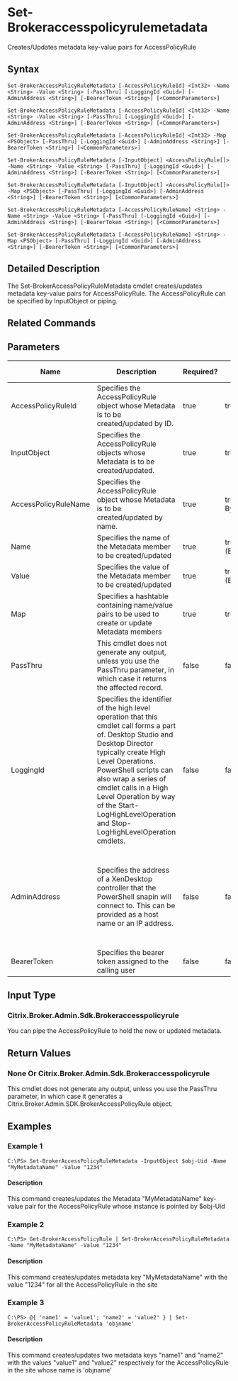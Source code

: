 ﻿
# Set-Brokeraccesspolicyrulemetadata
Creates/Updates metadata key-value pairs for AccessPolicyRule
## Syntax
```
Set-BrokerAccessPolicyRuleMetadata [-AccessPolicyRuleId] <Int32> -Name <String> -Value <String> [-PassThru] [-LoggingId <Guid>] [-AdminAddress <String>] [-BearerToken <String>] [<CommonParameters>]

Set-BrokerAccessPolicyRuleMetadata [-AccessPolicyRuleId] <Int32> -Name <String> -Value <String> [-PassThru] [-LoggingId <Guid>] [-AdminAddress <String>] [-BearerToken <String>] [<CommonParameters>]

Set-BrokerAccessPolicyRuleMetadata [-AccessPolicyRuleId] <Int32> -Map <PSObject> [-PassThru] [-LoggingId <Guid>] [-AdminAddress <String>] [-BearerToken <String>] [<CommonParameters>]

Set-BrokerAccessPolicyRuleMetadata [-InputObject] <AccessPolicyRule[]> -Name <String> -Value <String> [-PassThru] [-LoggingId <Guid>] [-AdminAddress <String>] [-BearerToken <String>] [<CommonParameters>]

Set-BrokerAccessPolicyRuleMetadata [-InputObject] <AccessPolicyRule[]> -Map <PSObject> [-PassThru] [-LoggingId <Guid>] [-AdminAddress <String>] [-BearerToken <String>] [<CommonParameters>]

Set-BrokerAccessPolicyRuleMetadata [-AccessPolicyRuleName] <String> -Name <String> -Value <String> [-PassThru] [-LoggingId <Guid>] [-AdminAddress <String>] [-BearerToken <String>] [<CommonParameters>]

Set-BrokerAccessPolicyRuleMetadata [-AccessPolicyRuleName] <String> -Map <PSObject> [-PassThru] [-LoggingId <Guid>] [-AdminAddress <String>] [-BearerToken <String>] [<CommonParameters>]
```
## Detailed Description
The Set-BrokerAccessPolicyRuleMetadata cmdlet creates/updates metadata key-value pairs for AccessPolicyRule. The AccessPolicyRule can be specified by InputObject or piping.


## Related Commands

## Parameters
| Name   | Description | Required? | Pipeline Input | Default Value |
| --- | --- | --- | --- | --- |
| AccessPolicyRuleId | Specifies the AccessPolicyRule object whose Metadata is to be created/updated by ID. | true | true (ByValue) |  |
| InputObject | Specifies the AccessPolicyRule objects whose Metadata is to be created/updated. | true | true (ByValue) |  |
| AccessPolicyRuleName | Specifies the AccessPolicyRule object whose Metadata is to be created/updated by name. | true | true (ByValue, ByPropertyName) |  |
| Name | Specifies the name of the Metadata member to be created/updated | true | true (ByPropertyName) |  |
| Value | Specifies the value of the Metadata member to be created/updated | true | true (ByPropertyName) |  |
| Map | Specifies a hashtable containing name/value pairs to be used to create or update Metadata members | true | true (ByValue) |  |
| PassThru | This cmdlet does not generate any output, unless you use the PassThru parameter, in which case it returns the affected record. | false | false | False |
| LoggingId | Specifies the identifier of the high level operation that this cmdlet call forms a part of. Desktop Studio and Desktop Director typically create High Level Operations. PowerShell scripts can also wrap a series of cmdlet calls in a High Level Operation by way of the Start-LogHighLevelOperation and Stop-LogHighLevelOperation cmdlets. | false | false |  |
| AdminAddress | Specifies the address of a XenDesktop controller that the PowerShell snapin will connect to. This can be provided as a host name or an IP address. | false | false | Localhost. Once a value is provided by any cmdlet, this value will become the default. |
| BearerToken | Specifies the bearer token assigned to the calling user | false | false |  |

## Input Type

### Citrix.Broker.Admin.Sdk.Brokeraccesspolicyrule
You can pipe the AccessPolicyRule to hold the new or updated metadata.
## Return Values

### None Or Citrix.Broker.Admin.Sdk.Brokeraccesspolicyrule
This cmdlet does not generate any output, unless you use the PassThru parameter, in which case it generates a Citrix.Broker.Admin.SDK.BrokerAccessPolicyRule object.
## Examples

### Example 1
```
C:\PS> Set-BrokerAccessPolicyRuleMetadata -InputObject $obj-Uid -Name "MyMetadataName" -Value "1234"
```
#### Description
This command creates/updates the Metadata "MyMetadataName" key-value pair for the AccessPolicyRule whose instance is pointed by \$obj-Uid
### Example 2
```
C:\PS> Get-BrokerAccessPolicyRule | Set-BrokerAccessPolicyRuleMetadata -Name "MyMetadataName" -Value "1234"
```
#### Description
This command creates/updates metadata key "MyMetadataName" with the value "1234" for all the AccessPolicyRule in the site
### Example 3
```
C:\PS> @{ 'name1' = 'value1'; 'name2' = 'value2' } | Set-BrokerAccessPolicyRuleMetadata 'objname'
```
#### Description
This command creates/updates two metadata keys "name1" and "name2" with the values "value1" and "value2" respectively for the AccessPolicyRule in the site whose name is 'objname'
